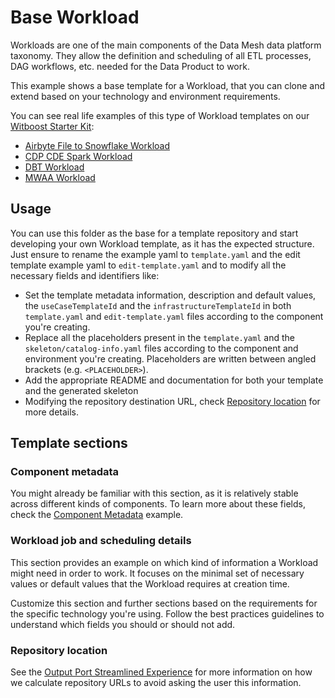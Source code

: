 # Base Workload

Workloads are one of the main components of the Data Mesh data platform taxonomy. They allow the definition and scheduling of all ETL processes, DAG workflows, etc. needed for the Data Product to work.

This example shows a base template for a Workload, that you can clone and extend based on your technology and environment requirements.

You can see real life examples of this type of Workload templates on our [Witboost Starter Kit](https://github.com/agile-lab-dev/witboost-starter-kit):

- [Airbyte File to Snowflake Workload](https://github.com/agile-lab-dev/witboost-airbyte-workload-template)
- [CDP CDE Spark Workload](https://github.com/agile-lab-dev/witboost-cdp-cde-spark-workload-template)
- [DBT Workload](https://github.com/agile-lab-dev/witboost-dbt-workload-template)
- [MWAA Workload](https://github.com/agile-lab-dev/witboost-mwaa-workload-template)

## Usage

You can use this folder as the base for a template repository and start developing your own Workload template, as it has the expected structure. Just ensure to rename the example yaml to `template.yaml` and the edit template example yaml to `edit-template.yaml` and to modify all the necessary fields and identifiers like:

- Set the template metadata information, description and default values, the `useCaseTemplateId` and the `infrastructureTemplateId` in both `template.yaml` and `edit-template.yaml` files according to the component you're creating.
- Replace all the placeholders present in the `template.yaml` and the `skeleton/catalog-info.yaml` files according to the component and environment you're creating. Placeholders are written between angled brackets (e.g. `<PLACEHOLDER>`).
- Add the appropriate README and documentation for both your template and the generated skeleton
- Modifying the repository destination URL, check [Repository location](#repository-location) for more details.

## Template sections

### Component metadata

You might already be familiar with this section, as it is relatively stable across different kinds of components. To learn more about these fields, check the [Component Metadata](../ComponentMetadata/component_metadata.md) example.

### Workload job and scheduling details

This section provides an example on which kind of information a Workload might need in order to work. It focuses on the minimal set of necessary values or default values that the Workload requires at creation time.

Customize this section and further sections based on the requirements for the specific technology you're using. Follow the best practices guidelines to understand which fields you should or should not add. 

### Repository location

See the [Output Port Streamlined Experience](../BaseOutputPort/StreamlinedExperience/base_streamlined_experience.md#repository-location) for more information on how we calculate repository URLs to avoid asking the user this information.